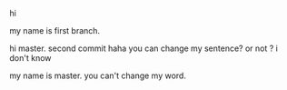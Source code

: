 hi

my name is first branch.

hi master. second commit haha you can change my sentence? or not ? i don't know


my name is master. you can't change my word.
